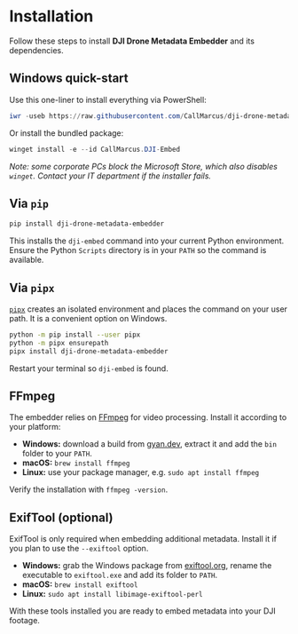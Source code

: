 # Installation

Follow these steps to install **DJI Drone Metadata Embedder** and its dependencies.

## Windows quick-start
Use this one-liner to install everything via PowerShell:
```powershell
iwr -useb https://raw.githubusercontent.com/CallMarcus/dji-drone-metadata-embedder/master/tools/bootstrap.ps1 | iex
```
Or install the bundled package:
```powershell
winget install -e --id CallMarcus.DJI-Embed
```
*Note: some corporate PCs block the Microsoft Store, which also disables `winget`. Contact your IT department if the installer fails.*


## Via `pip`

```bash
pip install dji-drone-metadata-embedder
```

This installs the `dji-embed` command into your current Python environment. Ensure the Python `Scripts` directory is in your `PATH` so the command is available.

## Via `pipx`

[`pipx`](https://pypa.github.io/pipx/) creates an isolated environment and places the command on your user path. It is a convenient option on Windows.

```bash
python -m pip install --user pipx
python -m pipx ensurepath
pipx install dji-drone-metadata-embedder
```

Restart your terminal so `dji-embed` is found.

## FFmpeg

The embedder relies on [FFmpeg](https://ffmpeg.org/) for video processing. Install it according to your platform:

- **Windows:** download a build from [gyan.dev](https://www.gyan.dev/ffmpeg/builds/), extract it and add the `bin` folder to your `PATH`.
- **macOS:** `brew install ffmpeg`
- **Linux:** use your package manager, e.g. `sudo apt install ffmpeg`

Verify the installation with `ffmpeg -version`.

## ExifTool (optional)

ExifTool is only required when embedding additional metadata. Install it if you plan to use the `--exiftool` option.

- **Windows:** grab the Windows package from [exiftool.org](https://exiftool.org/), rename the executable to `exiftool.exe` and add its folder to `PATH`.
- **macOS:** `brew install exiftool`
- **Linux:** `sudo apt install libimage-exiftool-perl`

With these tools installed you are ready to embed metadata into your DJI footage.
